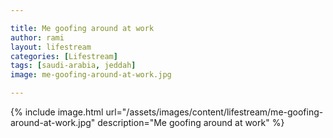 ```yaml
---

title: Me goofing around at work
author: rami
layout: lifestream 
categories: [Lifestream]
tags: [saudi-arabia, jeddah]
image: me-goofing-around-at-work.jpg

---
```


{% include image.html url="/assets/images/content/lifestream/me-goofing-around-at-work.jpg" description="Me goofing around at work" %}
